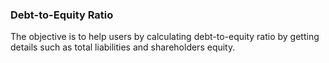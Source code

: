 ### Debt-to-Equity Ratio
The objective is to help users by calculating debt-to-equity ratio by getting details such as total liabilities and shareholders equity.
